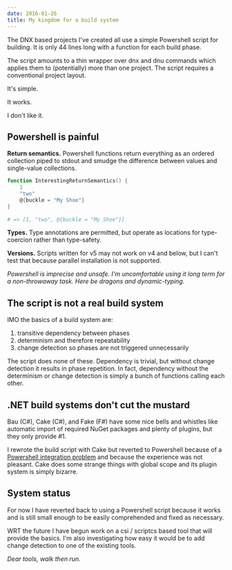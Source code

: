 ```yaml
---
date: 2016-01-26
title: My kingdom for a build system
---
```


The DNX based projects I've created all use a simple Powershell script for
building. It is only 44 lines long with a function for each build phase.

The script amounts to a thin wrapper over dnx and dnu commands which applies
them to (potentially) more than one project. The script requires a conventional
project layout.

It's simple.

It works.

I don't like it.


## Powershell is painful

**Return semantics.** Powershell functions return everything as an ordered
collection piped to stdout and smudge the difference between values and
single-value collections.

``` powershell
function InterestingReturnSemantics() {
    1
    "two"
    @{buckle = "My Shoe"}
}
  
# => [1, "two", @{buckle = "My Shoe"}]
```

**Types.** Type annotations are permitted, but operate as locations for
type-coercion rather than type-safety.

**Versions.** Scripts written for v5 may not work on v4 and below, but I can't
test that because parallel installation is not supported.

*Powershell is imprecise and unsafe. I'm uncomfortable using it long term for a
non-throwaway task. Here be dragons and dynamic-typing.*


## The script is not a real build system

IMO the basics of a build system are:
1. transitive dependency between phases
2. determinism and therefore repeatability
3. change detection so phases are not triggered unnecessarily

The script does none of these. Dependency is trivial, but without change
detection it results in phase repetition. In fact, dependency without the
determinism or change detection is simply a bunch of functions calling each
other.


## .NET build systems don't cut the mustard

Bau (C#), Cake (C#), and Fake (F#) have some nice bells and whistles like
automatic import of required NuGet packages and plenty of plugins, but they only
provide #1.

I rewrote the build script with Cake but reverted to Powershell because of a
[Powershell integration problem][p] and because the experience was not pleasant.
Cake does some strange things with global scope and its plugin system is simply
bizarre.

[p]: https://github.com/tflite/TakeFlite.Storage/commit/f5d1b7ed5f82eb2cafab2336b1579ff7e788eb29


## System status

For now I have reverted back to using a Powershell script because it works and
is still small enough to be easily comprehended and fixed as necessary.

WRT the future I have begun work on a csi / scriptcs based tool that will
provide the basics. I'm also investigating how easy it would be to add change
detection to one of the existing tools.

*Dear tools, walk then run.*
